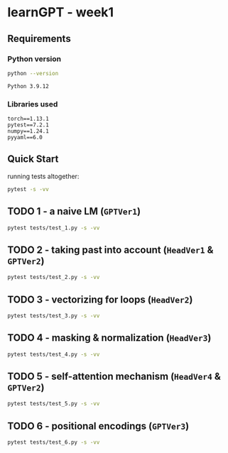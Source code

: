# learnGPT - week1

## Requirements

### Python version
```bash
python --version
```
```text
Python 3.9.12
```
### Libraries used
```
torch==1.13.1
pytest==7.2.1
numpy==1.24.1
pyyaml==6.0
```

## Quick Start

running tests altogether:
```bash 
pytest -s -vv
```

## TODO 1 - a naive LM (`GPTVer1`)

```bash
pytest tests/test_1.py -s -vv
```


## TODO 2 - taking past into account  (`HeadVer1` & `GPTVer2`)

```bash
pytest tests/test_2.py -s -vv
```


## TODO 3 - vectorizing for loops (`HeadVer2`)

```bash
pytest tests/test_3.py -s -vv
```

## TODO 4 - masking & normalization (`HeadVer3`)

```bash
pytest tests/test_4.py -s -vv
```

## TODO 5 - self-attention mechanism (`HeadVer4` & `GPTVer2`)

```bash
pytest tests/test_5.py -s -vv
```

## TODO 6 - positional encodings (`GPTVer3`)

```bash
pytest tests/test_6.py -s -vv
```





